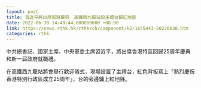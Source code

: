 ```yaml
---
layout: post
title: 習近平將出席回歸慶典　高鐵西九龍站設主禮台鋪紅地氈
date: 2022-06-30 14:40:44.000000000 +08:00
link: https://news.rthk.hk/rthk/ch/component/k2/1655443-20220630.htm
categories: rthk
---
```


中共總書記、國家主席、中央軍委主席習近平，將出席香港特區回歸25周年慶典和新一屆政府就職禮。

在高鐵西九龍站將會舉行歡迎儀式，現場設置了主禮台，紅色背板寫上「熱烈慶祝香港特別行政區成立25周年」，台的旁邊鋪上紅地氈。
